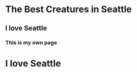 # The Best Creatures in Seattle
## I love Seattle
### This is my own page
<h1> I love Seattle </h1>
